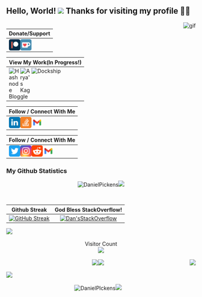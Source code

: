 ## Hello, World! <img src="https://media.giphy.com/media/hvRJCLFzcasrR4ia7z/giphy.gif" width="25px"> Thanks for visiting my profile 🙋‍♂️


<img align="right" src="https://github.com/DanielPickens/DanielPickens/blob/main/assets/Geometric.gif" alt="gif">

|Donate/Support|
|-----|
|<a href="https://www.patreon.com"><img align="left" alt=" - Patreon" width="30px" src="https://github.com/edent/SuperTinyIcons/blob/master/images/svg/patreon.svg" /></a><a href="https://ko-fi.com/"><img align="left" alt="Ko-Fi" width="30px" src="https://github.com/edent/SuperTinyIcons/blob/master/images/svg/ko-fi.svg" /></a>|

|View My Work(In Progress!)|
|-----|
|<a href="https://hashnode.dev"><img align="left" alt=" Hashnode Blog" width="30px" src="https://github.com/aryashah2k/aryashah2k/blob/main/assets/hashnode.svg" /></a><a href="https://www.kaggle.com/"><img align="left" alt="Arya's Kaggle" width="30px" src="https://github.com/aryashah2k/aryashah2k/blob/main/assets/kaggle-icon.svg" /></a><a href="https://dockship.io/"><img align="left" alt=" Dockship" width="80px" src="https://github.com/aryashah2k/aryashah2k/blob/main/assets/dockship-logo.png" /></a>|

|Follow / Connect With Me|
|-----|
|<a href="https://www.linkedin.com/"><img align="left" alt=" LinkedIn" width="30px" src="https://github.com/edent/SuperTinyIcons/blob/master/images/svg/linkedin.svg" /></a><a href="https://stackoverflow.com/users/edit/17283176"><img align="left" alt=" Stackoverlfow" width="30px" src="https://github.com/edent/SuperTinyIcons/blob/master/images/svg/stackoverflow.svg"/></a><a href=""><img align="left" alt="Arya's Institute Email" width="30px" src="https://github.com/edent/SuperTinyIcons/blob/master/images/svg/gmail.svg" /></a>|

|Follow / Connect With Me|
|-----|
|<a href="https://twitter.com"><img align="left" alt="- Twitter" width="30px" src="https://github.com/edent/SuperTinyIcons/blob/master/images/svg/twitter.svg" /></a><a href="https://www.instagram.com/"><img align="left" alt=" Instagram" width="30px" src="https://github.com/edent/SuperTinyIcons/blob/master/images/svg/instagram.svg" /></a><a href="https://www.reddit.com/"><img align="left" alt="s Reddit" width="30px" src="https://github.com/edent/SuperTinyIcons/blob/master/images/svg/reddit.svg" /></a><a href=""><img align="left" alt="" width="30px" src="https://github.com/edent/SuperTinyIcons/blob/master/images/svg/gmail.svg" /></a>|<a href="https://www.linkedin.com/"><img align="left" alt=" LinkedIn" width="30px" src="https://github.com/edent/SuperTinyIcons/blob/master/images/svg/linkedin.svg" /></a><a href="https://stackoverflow.com/"><img align="left" alt=" Stackoverlfow" width="30px" src="https://github.com/edent/SuperTinyIcons/blob/master/images/svg/stackoverflow.svg"/></a><a href=".edu.in"><img align="left" alt="" width="30px" src="https://github.com/edent/SuperTinyIcons/blob/master/images/svg/gmail.svg" /></a>|



### My Github Statistics

<p align="center">
<img align="" height='150px' src="https://github-readme-stats.vercel.app/api?username=DanielPickens&hide_title=true&show_icons=true&theme=gotham&include_all_commits=true" alt="DanielPickens" /><img align="" height='150px' src="https://github-readme-stats.vercel.app/api/top-langs/?username=DanielPickens&hide_title=false&layout=compact&theme=gotham&count_private=true" />
</p>
<br>
<!--[![GitHub Streak](http://github-readme-streak-stats.herokuapp.com?user=DanielPickensk&theme=gotham)](https://git.io/streak-stats)-->


|Github Streak|God Bless StackOverflow!|
|:-----------:|:-----:|
|[![GitHub Streak](http://github-readme-streak-stats.herokuapp.com?user=DanielPickens&theme=gotham)](https://git.io/streak-stats)|[![Dan'sStackOverflow](https://github-readme-stackoverflow.vercel.app/?userID=17283176&theme=dark)](https://stackoverflow.com/users/edit/17283176)|



<img src="https://github-profile-trophy.vercel.app/?username=DanielPickens&theme=onedark&column=7&margin-w=15&margin-h=15 (https://github.com/ryo-ma/github-profile-trophy)">



<p align="center"> 
  Visitor Count<br>
<img src="https://profile-counter.glitch.me//DanielPickens/count.svg" />
</p>

<p align="center">
<img align="right" height='120px' src="https://github.com//DanielPickens/DanielPickens/blob/main/assets/Geometric%20White.gif" /><img align="" height='120px' src="https://raw.githubusercontent.com/rodrigograca31/rodrigograca31/master/matrix.svg" /><img align="" height='120px' src="https://github.com/DanielPickens/DanielPickens/blob/main/assets/Geometric%20White.gif" />
</p>

![](https://activity-graph.herokuapp.com/graph?username=DanielPickens&theme=react-dark&area=true)




<p align="center">
<img align="" height='150px' src="https://github-readme-stats.vercel.app/api?username=DanielPickens&hide_title=true&show_icons=true&theme=gotham&include_all_commits=true" alt="DanielPIckens" /><img align="" height='150px' src="https://github-readme-stats.vercel.app/api/top-langs/?username=DanielPickens&hide_title=false&layout=compact&theme=gotham&count_private=true" />
</p>
<br>
<!--[![GitHub Streak](http://github-readme-streak-stats.herokuapp.com?user=DanielPickens&theme=gotham)](https://git.io/streak-stats)-->




